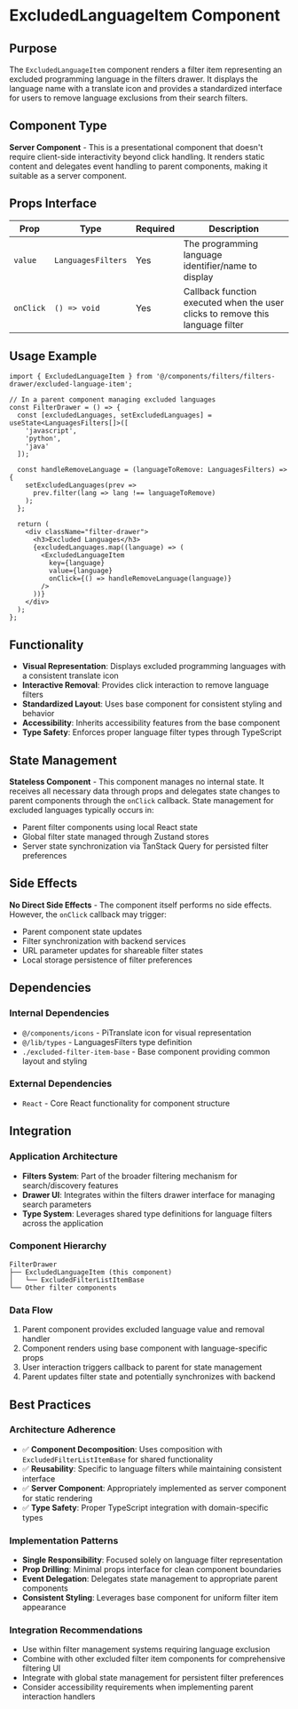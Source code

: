 # ExcludedLanguageItem Component

## Purpose

The `ExcludedLanguageItem` component renders a filter item representing an excluded programming language in the filters drawer. It displays the language name with a translate icon and provides a standardized interface for users to remove language exclusions from their search filters.

## Component Type

**Server Component** - This is a presentational component that doesn't require client-side interactivity beyond click handling. It renders static content and delegates event handling to parent components, making it suitable as a server component.

## Props Interface

| Prop | Type | Required | Description |
|------|------|----------|-------------|
| `value` | `LanguagesFilters` | Yes | The programming language identifier/name to display |
| `onClick` | `() => void` | Yes | Callback function executed when the user clicks to remove this language filter |

## Usage Example

```tsx
import { ExcludedLanguageItem } from '@/components/filters/filters-drawer/excluded-language-item';

// In a parent component managing excluded languages
const FilterDrawer = () => {
  const [excludedLanguages, setExcludedLanguages] = useState<LanguagesFilters[]>([
    'javascript',
    'python',
    'java'
  ]);

  const handleRemoveLanguage = (languageToRemove: LanguagesFilters) => {
    setExcludedLanguages(prev => 
      prev.filter(lang => lang !== languageToRemove)
    );
  };

  return (
    <div className="filter-drawer">
      <h3>Excluded Languages</h3>
      {excludedLanguages.map((language) => (
        <ExcludedLanguageItem
          key={language}
          value={language}
          onClick={() => handleRemoveLanguage(language)}
        />
      ))}
    </div>
  );
};
```

## Functionality

- **Visual Representation**: Displays excluded programming languages with a consistent translate icon
- **Interactive Removal**: Provides click interaction to remove language filters
- **Standardized Layout**: Uses base component for consistent styling and behavior
- **Accessibility**: Inherits accessibility features from the base component
- **Type Safety**: Enforces proper language filter types through TypeScript

## State Management

**Stateless Component** - This component manages no internal state. It receives all necessary data through props and delegates state changes to parent components through the `onClick` callback. State management for excluded languages typically occurs in:

- Parent filter components using local React state
- Global filter state managed through Zustand stores
- Server state synchronization via TanStack Query for persisted filter preferences

## Side Effects

**No Direct Side Effects** - The component itself performs no side effects. However, the `onClick` callback may trigger:

- Parent component state updates
- Filter synchronization with backend services
- URL parameter updates for shareable filter states
- Local storage persistence of filter preferences

## Dependencies

### Internal Dependencies
- `@/components/icons` - PiTranslate icon for visual representation
- `@/lib/types` - LanguagesFilters type definition
- `./excluded-filter-item-base` - Base component providing common layout and styling

### External Dependencies
- `React` - Core React functionality for component structure

## Integration

### Application Architecture
- **Filters System**: Part of the broader filtering mechanism for search/discovery features
- **Drawer UI**: Integrates within the filters drawer interface for managing search parameters
- **Type System**: Leverages shared type definitions for language filters across the application

### Component Hierarchy
```
FilterDrawer
├── ExcludedLanguageItem (this component)
│   └── ExcludedFilterListItemBase
└── Other filter components
```

### Data Flow
1. Parent component provides excluded language value and removal handler
2. Component renders using base component with language-specific props
3. User interaction triggers callback to parent for state management
4. Parent updates filter state and potentially synchronizes with backend

## Best Practices

### Architecture Adherence
- ✅ **Component Decomposition**: Uses composition with `ExcludedFilterListItemBase` for shared functionality
- ✅ **Reusability**: Specific to language filters while maintaining consistent interface
- ✅ **Server Component**: Appropriately implemented as server component for static rendering
- ✅ **Type Safety**: Proper TypeScript integration with domain-specific types

### Implementation Patterns
- **Single Responsibility**: Focused solely on language filter representation
- **Prop Drilling**: Minimal props interface for clean component boundaries
- **Event Delegation**: Delegates state management to appropriate parent components
- **Consistent Styling**: Leverages base component for uniform filter item appearance

### Integration Recommendations
- Use within filter management systems requiring language exclusion
- Combine with other excluded filter item components for comprehensive filtering UI
- Integrate with global state management for persistent filter preferences
- Consider accessibility requirements when implementing parent interaction handlers